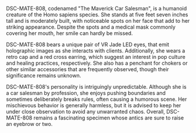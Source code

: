 DSC-MATE-808, codenamed "The Maverick Car Salesman", is a humanoid creature of the Homo sapiens species. She stands at five feet seven inches tall and is moderately built, with noticeable spots on her face that add to her striking appearance. Despite the spots and a medical mask commonly covering her mouth, her smile can hardly be missed. 

DSC-MATE-808 bears a unique pair of VR Jade LED eyes, that emit holographic images as she interacts with clients. Additionally, she wears a retro cap and a red cross earring, which suggest an interest in pop culture and healing practices, respectively. She also has a penchant for chokers or other similar accessories that are frequently observed, though their significance remains unknown. 

DSC-MATE-808's personality is intriguingly unpredictable. Although she is a car salesman by profession, she enjoys pushing boundaries and sometimes deliberately breaks rules, often causing a humorous scene. Her mischievous behavior is generally harmless, but it is advised to keep her under close observation to avoid any unwarranted chaos. Overall, DSC-MATE-808 remains a fascinating specimen whose antics are sure to raise an eyebrow or two.
